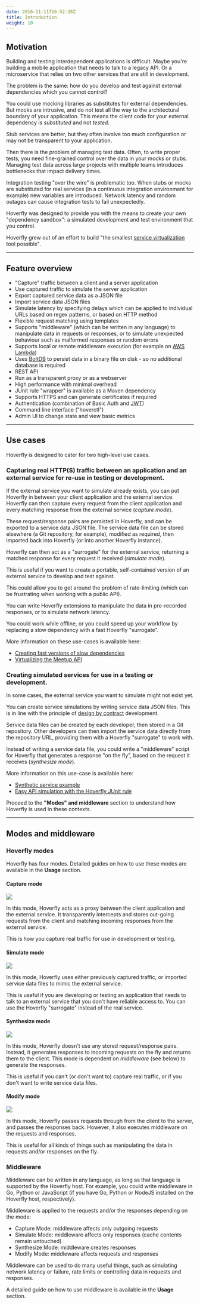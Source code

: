 ```yaml
---
date: 2016-11-11T16:52:28Z
title: Introduction
weight: 10
---
```

## Motivation

Building and testing interdependent applications is difficult. Maybe you're building a mobile application that needs to talk to a legacy API. Or a microservice that relies on two other services that are still in development.

The problem is the same: how do you develop and test against external dependencies which you cannot control?

You could use mocking libraries as substitutes for external dependencies.  But mocks are intrusive, and do not test all the way to the architectural boundary of your application.  This means the client code for your external dependency is *substituted* and not *tested*.

Stub services are better, but they often involve too much configuration or may not be transparent to your application.

Then there is the problem of managing test data. Often, to write proper tests, you need fine-grained control over the data in your mocks or stubs. Managing test data across large projects with multiple teams introduces bottlenecks that impact delivery times.

Integration testing "over the wire" is problematic too. When stubs or mocks are substituted for real services (in a continuous integration environment for example) new variables are introduced. Network latency and random outages can cause integration tests to fail unexpectedly.

Hoverfly was designed to provide you with the means to create your own "dependency sandbox": a simulated development and test environment that you control.

Hoverfly grew out of an effort to build "the smallest [service virtualization](https://en.wikipedia.org/wiki/Service_virtualization) tool possible".

***

## Feature overview

* "Capture" traffic between a client and a server application
* Use captured traffic to simulate the server application
* Export captured service data as a JSON file
* Import service data JSON files
* Simulate latency by specifying delays which can be applied to individual URLs based on regex patterns, or based on HTTP method
* Flexible request matching using templates
* Supports "middleware" (which can be written in any language) to manipulate data in requests or responses, or to simulate unexpected behaviour such as malformed responses or random errors
* Supports local or remote middleware execution (for example on [AWS Lambda](https://docs.aws.amazon.com/lambda/latest/dg/welcome.html))
* Uses [BoltDB](https://github.com/boltdb/bolt) to persist data in a binary file on disk - so no additional database is required
* REST API
* Run as a transparent proxy or as a webserver
* High performance with minimal overhead
* JUnit rule "wrapper" is available as a Maven dependency
* Supports HTTPS and can generate certificates if required
* Authentication (combination of Basic Auth and [JWT](https://jwt.io/))
* Command line interface ("hoverctl")
* Admin UI to change state and view basic metrics

***

## Use cases

Hoverfly is designed to cater for two high-level use cases.

### Capturing real HTTP(S) traffic between an application and an external service for re-use in testing or development.

If the external service you want to simulate already exists, you can put Hoverfly in between your client application and the external service. Hoverfly can then capture every request from the client application and every matching response from the external service (*capture mode*).

These request/response pairs are persisted in Hoverfly, and can be exported to a service data JSON file. The service data file can be stored elsewhere (a Git repository, for example), modified as required, then imported back into Hoverfly (or into another Hoverfly instance).

Hoverfly can then act as a "surrogate" for the external service, returning a matched response for every request it received (*simulate mode*).

This is useful if you want to create a portable, self-contained version of an external service to develop and test against.

This could allow you to get around the problem of rate-limiting (which can be frustrating when working with a public API).

You can write Hoverfly extensions to manipulate the data in pre-recorded responses, or to simulate network latency.

You could work while offline, or you could speed up your workflow by replacing a slow dependency with a fast Hoverfly "surrogate".

More information on these use-cases is available here:

* [Creating fast versions of slow dependencies](http://www.specto.io/blog/speeding-up-your-slow-dependencies.html)
* [Virtualizing the Meetup API](http://www.specto.io/blog/hoverfly-meetup-api.html)


### Creating simulated services for use in a testing or development.

In some cases, the external service you want to simulate might not exist yet.

You can create service simulations by writing service data JSON files. This is in line with the principle of [design by contract](https://en.wikipedia.org/wiki/Design_by_contract) development.

Service data files can be created by each developer, then stored in a Git repository. Other developers can then import the service data directly from the repository URL, providing them with a Hoverfly "surrogate" to work with.

Instead of writing a service data file, you could write a "middleware" script for Hoverfly that generates a response "on the fly", based on the request it receives (*synthesize mode*).  

More information on this use-case is available here:

* [Synthetic service example](https://github.com/SpectoLabs/hoverfly/tree/master/examples/middleware/synthetic_flight_search)
* [Easy API simulation with the Hoverfly JUnit rule](https://specto.io/blog/hoverfly-junit-api-simulation.html)

Proceed to the **"Modes" and middleware** section to understand how Hoverfly is used in these contexts.

***

## Modes and middleware

### Hoverfly modes

Hoverfly has four modes. Detailed guides on how to use these modes are available in the **Usage** section.

#### Capture mode

![](hf_capture.png)

In this mode, Hoverfly acts as a proxy between the client application and the external service. It transparently intercepts and stores out-going requests from the client and matching incoming responses from the external service.

This is how you capture real traffic for use in development or testing.

#### Simulate mode

![](hf_simulate.png)

In this mode, Hoverfly uses either previously captured traffic, or imported service data files to mimic the external service.

This is useful if you are developing or testing an application that needs to talk to an external service that you don't have reliable access to. You can use the Hoverfly "surrogate" instead of the real service.

#### Synthesize mode

![](hf_synthesize.png)

In this mode, Hoverfly doesn't use any stored request/response pairs. Instead, it generates responses to incoming requests on the fly and returns them to the client. This mode is dependent on *middleware* (see below) to generate the responses.

This is useful if you can't (or don't want to) capture real traffic, or if you don't want to write service data files.

#### Modify mode

![](hf_modify.png)

In this mode, Hoverfly passes requests through from the client to the server, and passes the responses back. However, it also executes middleware on the requests and responses.

This is useful for all kinds of things such as manipulating the data in requests and/or responses on the fly.

### Middleware

Middleware can be written in any language, as long as that language is supported by the Hoverfly host. For example, you could write middleware in Go, Python or JavaScript (if you have Go, Python or NodeJS installed on the Hoverfly host, respectively).

Middleware is applied to the requests and/or the responses depending on the mode:

* Capture Mode: middleware affects only outgoing requests
* Simulate Mode: middleware affects only responses (cache contents remain untouched)
* Synthesize Mode: middleware creates responses
* Modify Mode: middleware affects requests and responses

Middleware can be used to do many useful things, such as simulating network latency or failure, rate limits or controlling data in requests and responses.

A detailed guide on how to use middleware is available in the **Usage** section.
